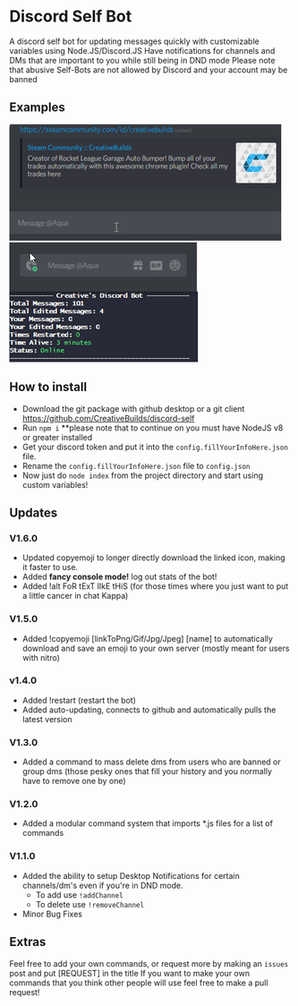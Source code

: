 ﻿# Discord Self Bot
A discord self bot for updating messages quickly with customizable variables using Node.JS/Discord.JS
Have notifications for channels and DMs that are important to you while still being in DND mode
Please note that abusive Self-Bots are not allowed by Discord and your account may be banned

## Examples

![Quickly Add Steam Link](/examples/steam.gif) ![See stats in a fancy console ui!](/examples/example-ui.gif)

## How to install
* Download the git package with github desktop or a git client https://github.com/CreativeBuilds/discord-self
* Run `npm i` **please note that to continue on you must have NodeJS v8 or greater installed
* Get your discord token and put it into the `config.fillYourInfoHere.json` file.
* Rename the `config.fillYourInfoHere.json` file to `config.json`
* Now just do `node index` from the project directory and start using custom variables!

## Updates
### V1.6.0
* Updated copyemoji to longer directly download the linked icon, making it faster to use.
* Added **fancy console mode!** log out stats of the bot!
* Added !alt FoR tExT lIkE tHiS (for those times where you just want to put a little cancer in chat Kappa)
### V1.5.0
* Added !copyemoji \[linkToPng/Gif/Jpg/Jpeg\] \[name\] to automatically download and save an emoji to your own server (mostly meant for users with nitro)
### v1.4.0
* Added !restart (restart the bot)
* Added auto-updating, connects to github and automatically pulls the latest version
### V1.3.0
* Added a command to mass delete dms from users who are banned or group dms (those pesky ones that fill your history and you normally have to remove one by one)
### V1.2.0
* Added a modular command system that imports \*.js files for a list of commands
### V1.1.0
* Added the ability to setup Desktop Notifications for certain channels/dm's even if you're in DND mode.
  * To add use `!addChannel`
  * To delete use `!removeChannel`
* Minor Bug Fixes

## Extras
Feel free to add your own commands, or request more by making an `issues` post and put [REQUEST] in the title
If you want to make your own commands that you think other people will use feel free to make a pull request!
